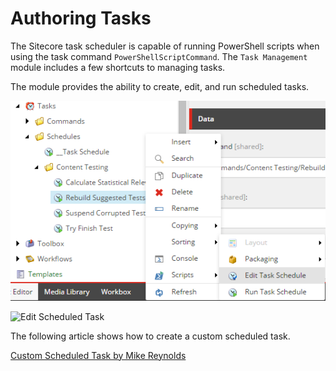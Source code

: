 # Authoring Tasks

The Sitecore task scheduler is capable of running PowerShell scripts when using the task command `PowerShellScriptCommand`. The `Task Management` module includes a few shortcuts to managing tasks.

The module provides the ability to create, edit, and run scheduled tasks.

![Scheduled Task Menu](/images/screenshots/content-editor/context-menu-task-scheduler.png)

![Edit Scheduled Task](/images/screenshots/content-editor/context-menu-task-scheduler-edit.png)

The following article shows how to create a custom scheduled task.

[Custom Scheduled Task by Mike Reynolds](http://sitecorejunkie.com/2014/05/31/execute-powershell-scripts-in-scheduled-tasks-using-sitecore-powershell-extensions/)